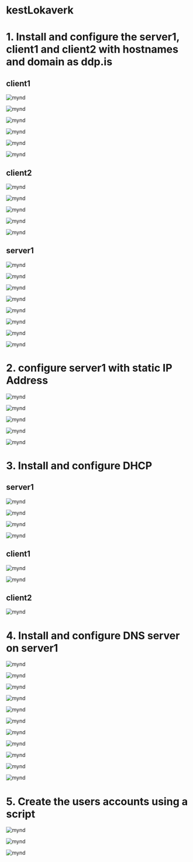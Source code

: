 # kestLokaverk

<h1> 1. Install and configure the server1, client1 and client2 with hostnames and domain as ddp.is </h1>

<h2> client1    </h2>

![mynd](https://github.com/gitmaus1/kestLokaverk/blob/main/Screenshots/Screenshot%202024-02-20%20093251.png)


![mynd](https://github.com/gitmaus1/kestLokaverk/blob/main/Screenshots/2/Screenshot%202024-02-22%20195820.png)


![mynd](https://github.com/gitmaus1/kestLokaverk/blob/main/Screenshots/2/Screenshot%202024-02-22%20200057.png)


![mynd](https://github.com/gitmaus1/kestLokaverk/blob/main/Screenshots/2/Screenshot%202024-02-22%20205931.png)


![mynd](https://github.com/gitmaus1/kestLokaverk/blob/main/Screenshots/2/Screenshot%202024-02-22%20211116.png)


![mynd](https://github.com/gitmaus1/kestLokaverk/blob/main/Screenshots/2/Screenshot%202024-02-22%20211529.png)


<h2> client2    </h2>

![mynd](https://github.com/gitmaus1/kestLokaverk/blob/main/Screenshots/Screenshot%202024-02-20%20093923.png)


![mynd](https://github.com/gitmaus1/kestLokaverk/blob/main/Screenshots/3/Screenshot%202024-02-23%20144056.png)


![mynd](https://github.com/gitmaus1/kestLokaverk/blob/main/Screenshots/3/Screenshot%202024-02-23%20144726.png)


![mynd](https://github.com/gitmaus1/kestLokaverk/blob/main/Screenshots/3/Screenshot%202024-02-23%20144958.png)


![mynd](https://github.com/gitmaus1/kestLokaverk/blob/main/Screenshots/3/Screenshot%202024-02-23%20145148.png)



<h2> server1    </h2>

![mynd](https://github.com/gitmaus1/kestLokaverk/blob/main/Screenshots/Screenshot%202024-02-20%20094311.png)


![mynd](https://github.com/gitmaus1/kestLokaverk/blob/main/Screenshots/Screenshot%202024-02-20%20095601.png)


![mynd](https://github.com/gitmaus1/kestLokaverk/blob/main/Screenshots/Screenshot%202024-02-20%20100343.png)


![mynd](https://github.com/gitmaus1/kestLokaverk/blob/main/Screenshots/Screenshot%202024-02-20%20100642.png)


![mynd](https://github.com/gitmaus1/kestLokaverk/blob/main/Screenshots/Screenshot%202024-02-20%20101556.png)


![mynd](https://github.com/gitmaus1/kestLokaverk/blob/main/Screenshots/Screenshot%202024-02-22%20134829.png)


![mynd](https://github.com/gitmaus1/kestLokaverk/blob/main/Screenshots/Screenshot%202024-02-22%20135632.png)


![mynd](https://github.com/gitmaus1/kestLokaverk/blob/main/Screenshots/Screenshot%202024-02-22%20135725.png)



<h1> 2. configure server1 with static IP Address </h1>

![mynd](https://github.com/gitmaus1/kestLokaverk/blob/main/Screenshots/4/Screenshot%202024-02-23%20204220.png)


![mynd](https://github.com/gitmaus1/kestLokaverk/blob/main/Screenshots/4/Screenshot%202024-02-23%20204643.png)


![mynd](https://github.com/gitmaus1/kestLokaverk/blob/main/Screenshots/4/Screenshot%202024-02-23%20211736.png)


![mynd](https://github.com/gitmaus1/kestLokaverk/blob/main/Screenshots/4/Screenshot%202024-02-23%20212230.png)


![mynd](https://github.com/gitmaus1/kestLokaverk/blob/main/Screenshots/4/Screenshot%202024-02-23%20212130.png)



<h1> 3. Install and configure DHCP </h1>

<h2> server1    </h2>


![mynd](https://github.com/gitmaus1/kestLokaverk/blob/main/Screenshots/6/Screenshot%202024-02-25%20210740.png)


![mynd](https://github.com/gitmaus1/kestLokaverk/blob/main/Screenshots/6/Screenshot%202024-02-25%20211643.png)


![mynd](https://github.com/gitmaus1/kestLokaverk/blob/main/Screenshots/6/Screenshot%202024-02-25%20211949.png)


![mynd](https://github.com/gitmaus1/kestLokaverk/blob/main/Screenshots/6/Screenshot%202024-02-25%20212114.png)



<h2> client1    </h2>


![mynd](https://github.com/gitmaus1/kestLokaverk/blob/main/Screenshots/7/Screenshot%202024-02-25%20221540.png)


![mynd](https://github.com/gitmaus1/kestLokaverk/blob/main/Screenshots/7/Screenshot%202024-02-25%20221610.png)



<h2> client2    </h2>


![mynd](https://github.com/gitmaus1/kestLokaverk/blob/main/Screenshots/8/Screenshot%202024-02-25%20224653.png)


<h1> 4. Install and configure DNS server on server1 </h1>


![mynd](https://github.com/gitmaus1/kestLokaverk/blob/main/Screenshots/10/Screenshot%202024-02-27%20194215.png)


![mynd](https://github.com/gitmaus1/kestLokaverk/blob/main/Screenshots/10/Screenshot%202024-02-27%20194557.png)


![mynd](https://github.com/gitmaus1/kestLokaverk/blob/main/Screenshots/10/Screenshot%202024-02-27%20195930.png)


![mynd](https://github.com/gitmaus1/kestLokaverk/blob/main/Screenshots/10/Screenshot%202024-02-27%20200329.png)


![mynd](https://github.com/gitmaus1/kestLokaverk/blob/main/Screenshots/10/Screenshot%202024-02-27%20200712.png)


![mynd](https://github.com/gitmaus1/kestLokaverk/blob/main/Screenshots/10/Screenshot%202024-02-27%20201946.png)


![mynd](https://github.com/gitmaus1/kestLokaverk/blob/main/Screenshots/10/Screenshot%202024-02-27%20202011.png)


![mynd](https://github.com/gitmaus1/kestLokaverk/blob/main/Screenshots/10/Screenshot%202024-02-27%20202512.png)


![mynd](https://github.com/gitmaus1/kestLokaverk/blob/main/Screenshots/10/Screenshot%202024-02-27%20202533.png)


![mynd](https://github.com/gitmaus1/kestLokaverk/blob/main/Screenshots/10/Screenshot%202024-02-27%20202559.png)


![mynd](https://github.com/gitmaus1/kestLokaverk/blob/main/Screenshots/10/Screenshot%202024-02-27%20202840.png)



<h1> 5. Create the users accounts using a script </h1>


![mynd](https://github.com/gitmaus1/kestLokaverk/blob/main/Screenshots/11/Screenshot%202024-02-28%20132344.png)


![mynd](https://github.com/gitmaus1/kestLokaverk/blob/main/Screenshots/11/Screenshot%202024-02-28%20132430.png)


![mynd](https://github.com/gitmaus1/kestLokaverk/blob/main/Screenshots/11/Screenshot%202024-02-28%20132557.png)
